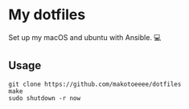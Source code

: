 # My dotfiles 
Set up my macOS and ubuntu with Ansible. :computer:

## Usage

```
git clone https://github.com/makotoeeee/dotfiles
make
sudo shutdown -r now
```
